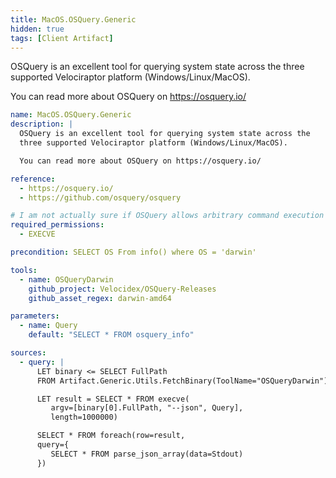 ```yaml
---
title: MacOS.OSQuery.Generic
hidden: true
tags: [Client Artifact]
---
```


OSQuery is an excellent tool for querying system state across the
three supported Velociraptor platform (Windows/Linux/MacOS).

You can read more about OSQuery on https://osquery.io/


```yaml
name: MacOS.OSQuery.Generic
description: |
  OSQuery is an excellent tool for querying system state across the
  three supported Velociraptor platform (Windows/Linux/MacOS).

  You can read more about OSQuery on https://osquery.io/

reference:
  - https://osquery.io/
  - https://github.com/osquery/osquery

# I am not actually sure if OSQuery allows arbitrary command execution via SQL?
required_permissions:
  - EXECVE

precondition: SELECT OS From info() where OS = 'darwin'

tools:
  - name: OSQueryDarwin
    github_project: Velocidex/OSQuery-Releases
    github_asset_regex: darwin-amd64

parameters:
  - name: Query
    default: "SELECT * FROM osquery_info"

sources:
  - query: |
      LET binary <= SELECT FullPath
      FROM Artifact.Generic.Utils.FetchBinary(ToolName="OSQueryDarwin")

      LET result = SELECT * FROM execve(
         argv=[binary[0].FullPath, "--json", Query],
         length=1000000)

      SELECT * FROM foreach(row=result,
      query={
         SELECT * FROM parse_json_array(data=Stdout)
      })

```
